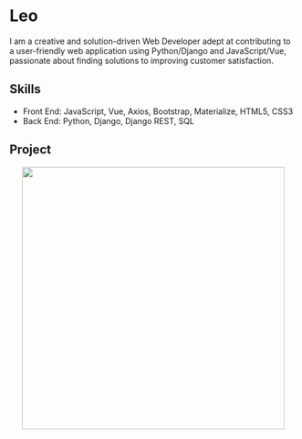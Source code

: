 # Leo
I am a creative and solution-driven Web Developer adept at contributing to a user-friendly web application using Python/Django and JavaScript/Vue, passionate about finding solutions to improving customer satisfaction.

## Skills
* Front End: JavaScript, Vue, Axios, Bootstrap, Materialize, HTML5, CSS3
* Back End: Python, Django, Django REST, SQL

## Project

<p align="center">
  <img width="460" height="auto" src="https://github.com/lenehrt/CCC-Crypto-Portfolio/blob/main/CCC/CryptoWalletSite/static/images/CryptoPorfolio.gif">
</p>

